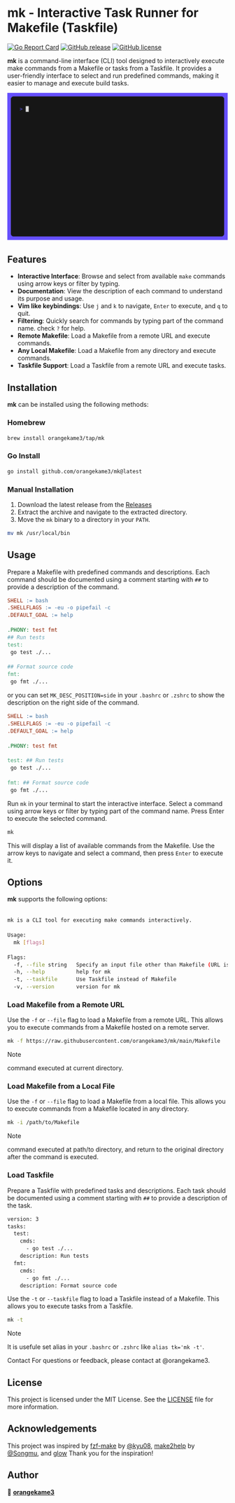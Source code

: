 # mk - Interactive Task Runner for Makefile (Taskfile)

[![Go Report Card](https://goreportcard.com/badge/github.com/orangekame3/mk)](https://goreportcard.com/report/github.com/orangekame3/mk)
[![GitHub release](https://img.shields.io/github/v/release/orangekame3/mk)](https://github.com/orangekame3/mk/releases)
[![GitHub license](https://img.shields.io/github/license/orangekame3/mk)](https://github.com/orangekame3/mk/blob/main/LICENSE)

**mk** is a command-line interface (CLI) tool designed to interactively execute make commands from a Makefile or tasks from a Taskfile. It provides a user-friendly interface to select and run predefined commands, making it easier to manage and execute build tasks.

![mk](./img/demo.gif)

## Features

- **Interactive Interface**: Browse and select from available `make` commands using arrow keys or filter by typing.
- **Documentation**: View the description of each command to understand its purpose and usage.
- **Vim like keybindings**: Use `j` and `k` to navigate, `Enter` to execute, and `q` to quit.
- **Filtering**: Quickly search for commands by typing part of the command name. check `?` for help.
- **Remote Makefile**: Load a Makefile from a remote URL and execute commands.
- **Any Local Makefile**: Load a Makefile from any directory and execute commands.
- **Taskfile Support**: Load a Taskfile from a remote URL and execute tasks.

## Installation

**mk** can be installed using the following methods:

### Homebrew

```bash
brew install orangekame3/tap/mk
```

### Go Install

```bash
go install github.com/orangekame3/mk@latest
```

### Manual Installation

1. Download the latest release from the [Releases](https://github.com/orangekame3/mk/releases)
2. Extract the archive and navigate to the extracted directory.
3. Move the `mk` binary to a directory in your `PATH`.

```bash
mv mk /usr/local/bin
```

## Usage

Prepare a Makefile with predefined commands and descriptions. Each command should be documented using a comment starting with `##` to provide a description of the command.

```makefile
SHELL := bash
.SHELLFLAGS := -eu -o pipefail -c
.DEFAULT_GOAL := help

.PHONY: test fmt
## Run tests
test:
 go test ./...

## Format source code
fmt:
 go fmt ./...

```

or you can set `MK_DESC_POSITION=side` in your `.bashrc` or `.zshrc` to show the description on the right side of the command.

```makefile
SHELL := bash
.SHELLFLAGS := -eu -o pipefail -c
.DEFAULT_GOAL := help

.PHONY: test fmt

test: ## Run tests
 go test ./...

fmt: ## Format source code
 go fmt ./...

```

Run `mk` in your terminal to start the interactive interface. Select a command using arrow keys or filter by typing part of the command name. Press Enter to execute the selected command.

```bash
mk
```

This will display a list of available commands from the Makefile. Use the arrow keys to navigate and select a command, then press `Enter` to execute it.

## Options

**mk** supports the following options:

```bash

mk is a CLI tool for executing make commands interactively.

Usage:
  mk [flags]

Flags:
  -f, --file string   Specify an input file other than Makefile (URL is also supported)
  -h, --help          help for mk
  -t, --taskfile      Use Taskfile instead of Makefile
  -v, --version       version for mk
```

### Load Makefile from a Remote URL

Use the `-f` or `--file` flag to load a Makefile from a remote URL. This allows you to execute commands from a Makefile hosted on a remote server.

```bash
mk -f https://raw.githubusercontent.com/orangekame3/mk/main/Makefile
```

> [!NOTE]
> command executed at current directory.

### Load Makefile from a Local File

Use the `-f` or `--file` flag to load a Makefile from a local file. This allows you to execute commands from a Makefile located in any directory.

```bash
mk -i /path/to/Makefile
```

> [!NOTE]
> command executed at path/to directory, and return to the original directory after the command is executed.

### Load Taskfile

Prepare a Taskfile with predefined tasks and descriptions. Each task should be documented using a comment starting with `##` to provide a description of the task.

```bash
version: 3
tasks:
  test:
    cmds:
      - go test ./...
    description: Run tests
  fmt:
    cmds:
      - go fmt ./...
    description: Format source code
```

Use the `-t` or `--taskfile` flag to load a Taskfile instead of a Makefile. This allows you to execute tasks from a Taskfile.

```bash
mk -t
```

> [!NOTE]
> It is usefule set alias in your `.bashrc` or `.zshrc` like `alias tk='mk -t'`.

Contact
For questions or feedback, please contact at @orangekame3.

## License

This project is licensed under the MIT License. See the [LICENSE](LICENSE) file for more information.

## Acknowledgements

This project was inspired by [fzf-make](https://github.com/kyu08/fzf-make) by [@kyu08](https://github.com/kyu08), [make2help](https://github.com/Songmu/make2help) by [@Songmu](https://github.com/Songmu/Songmu), and [glow](https://github.com/charmbracelet/glow) Thank you for the inspiration!

## Author

👤 [**orangekame3**](https://github.com/orangekame3)
